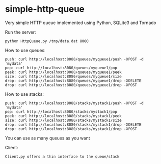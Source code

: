 simple-http-queue
=================

Very simple HTTP queue implemented using Python, SQLite3 and Tornado

Run the server:

	python HttpQueue.py /tmp/data.dat 8080

How to use queues:

	push: curl http://localhost:8080/queues/myqueue1/push -XPOST -d 'mydata'
	pop: curl http://localhost:8080/queues/myqueue1/pop
	peek: curl http://localhost:8080/queues/myqueue1/peek
	size: curl http://localhost:8080/queues/myqueue1/size
	drop: curl http://localhost:8080/queues/myqueue1/drop -XDELETE
	drop: curl http://localhost:8080/queues/myqueue1/drop -XPOST

How to use stacks:

	push: curl http://localhost:8080/stacks/mystack1/push -XPOST -d 'mydata'
	pop: curl http://localhost:8080/stacks/mystack1/pop
	peek: curl http://localhost:8080/stacks/mystack1/peek
	size: curl http://localhost:8080/stacks/mystack1/size
	drop: curl http://localhost:8080/stacks/mystack1/drop -XDELETE
	drop: curl http://localhost:8080/stacks/mystack1/drop -XPOST

You can use as many queues as you want

Client:

	Client.py offers a thin interface to the queue/stack

